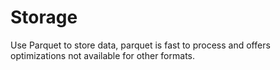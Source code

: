 # Storage

Use Parquet to store data, parquet is fast to process and offers optimizations not
available for other formats.


